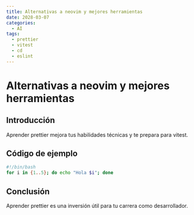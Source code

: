 ```yaml
---
title: Alternativas a neovim y mejores herramientas
date: 2028-03-07
categories:
  - AI
tags:
  - prettier
  - vitest
  - cd
  - eslint
---
```


# Alternativas a neovim y mejores herramientas

## Introducción

Aprender prettier mejora tus habilidades técnicas y te prepara para vitest.

## Código de ejemplo

```bash
#!/bin/bash
for i in {1..5}; do echo "Hola $i"; done
```

## Conclusión

Aprender prettier es una inversión útil para tu carrera como desarrollador.